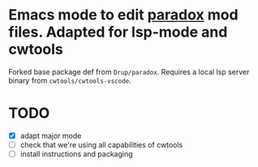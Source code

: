 # Emacs mode to edit [paradox](http://wikis.paradoxplaza.com/) mod files. Adapted for lsp-mode and cwtools

Forked base package def from `Drup/paradox`. Requires a local lsp server binary from `cwtools/cwtools-vscode`.

# TODO
- [x] adapt major mode
- [ ] check that we're using all capabilities of cwtools
- [ ] install instructions and packaging
